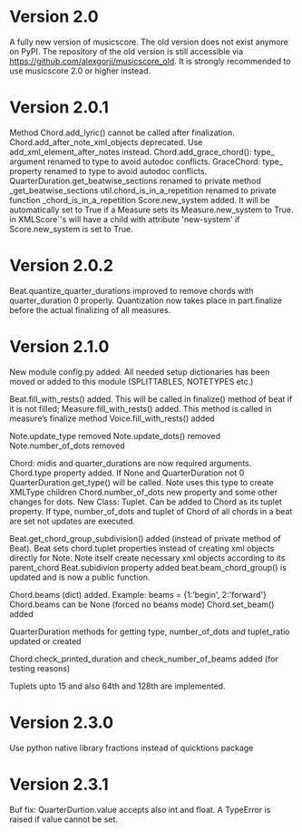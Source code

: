 # Version 2.0

A fully new version of musicscore. The old version does not exist anymore on PyPI. The repository of the old version is
still accessible via https://github.com/alexgorji/musicscore_old. It is strongly recommended to use musicscore 2.0 or
higher instead.

# Version 2.0.1

Method Chord.add_lyric() cannot be called after finalization.
Chord.add_after_note_xml_objects deprecated. Use add_xml_element_after_notes instead.
Chord.add_grace_chord(): type_ argument renamed to type to avoid autodoc conflicts.
GraceChord: type_ property renamed to type to avoid autodoc conflicts.
QuarterDuration.get_beatwise_sections renamed to private method _get_beatwise_sections
util.chord_is_in_a_repetition renamed to private function _chord_is_in_a_repetition
Score.new_system added. It will be automatically set to True if a Measure sets its Measure.new_system to
True. <encoding> in XMLScore`\'s <identification> will have a <support> child with attribute 'new-system' if
Score.new_system is set to True.

# Version 2.0.2

Beat.quantize_quarter_durations improved to remove chords with quarter_duration 0 properly. Quantization now takes place
in part.finalize before the actual finalizing of all measures.

# Version 2.1.0

New module config.py added. All needed setup dictionaries has been moved or added to this module (SPLITTABLES, NOTETYPES
etc.)

Beat.fill_with_rests() added. This will be called in finalize() method of beat if it is not filled;
Measure.fill_with_rests() added. This method is called in measure’s finalize method
Voice.fill_with_rests() added

Note.update_type removed
Note.update_dots() removed
Note.number_of_dots removed

Chord: midis and quarter_durations are now required arguments.
Chord.type property added. If None and QuarterDuration not 0 QuarterDuration.get_type() will be called. Note uses this
type to create XMLType children
Chord.number_of_dots new property and some other changes for dots.
New Class: Tuplet. Can be added to Chord as its tuplet property.
If type, number_of_dots and tuplet of Chord of all chords in a beat are set not updates are executed.

Beat.get_chord_group_subdivision() added (instead of private method of Beat). Beat sets chord.tuplet properties instead
of creating xml objects directly for Note. Note itself create necessary xml objects according to its parent_chord
Beat.subidivion property added
beat.beam_chord_group() is updated and is now a public function.

Chord.beams (dict) added. Example: beams = {1:'begin', 2:'forward'}
Chord.beams can be None (forced no beams mode)
Chord.set_beam() added

QuarterDuration methods for getting type, number_of_dots and tuplet_ratio updated or created

Chord.check_printed_duration and check_number_of_beams added (for testing reasons)

Tuplets upto 15 and also 64th and 128th are implemented. 

# Version 2.3.0
Use python native library fractions instead of quicktions package

# Version 2.3.1
Buf fix: QuarterDurtion.value accepts also int and float. A TypeError is raised if value cannot be set.

